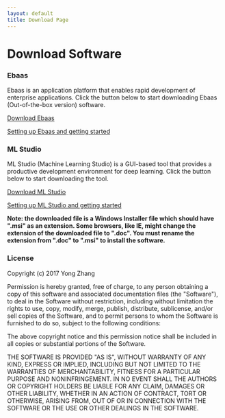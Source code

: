 ```yaml
---
layout: default
title: Download Page
---
```


<div class="post">
	<h1 class="pageTitle">Download Software</h1>
	<h3>Ebaas</h3>
	<p>Ebaas is an application platform that enables rapid development of enterprise applications. Click the button below to start downloading Ebaas (Out-of-the-box version) software.</p>
	<p>
	<a href="https://github.com/ebaas/ebaas.github.io/releases/download/v.7.1.0-beta3/Ebaas_x64_7.1.0_beta3_Setup.msi" class="next button__outline">Download Ebaas</a>
	</p>
	<p>
	<a class="post-link" href="https://ebaas.github.io/blog/InstallEbassHelp/">Setting up Ebaas and getting started</a>
	</p>
	<h3>ML Studio</h3>
	<p>ML Studio (Machine Learning Studio) is a GUI-based tool that provides a productive development environment for deep learning. Click the button below to start downloading the tool.</p>
	<p>
	<a href="https://github.com/ebaas/ebaas.github.io/releases/download/v.1.0.0-beta1/MLStudio_x64_1.0.0_Setup.msi" class="next button__outline">Download ML Studio</a>
	</p>
	<p>
		<a class="post-link" href="https://ebaas.github.io/blog/InstallMLStudio/">Setting up ML Studio and getting started</a>
	</p>
	<p><b>Note: the downloaded file is a Windows Installer file which should have ".msi" as an extension. Some browsers, like IE, might change the extension of the downloaded file to ".doc". You must rename the extension from ".doc" to ".msi" to install the software.</b></p>
	<h3>License</h3>
	<p>Copyright (c) 2017 Yong Zhang</p>
	<p>Permission is hereby granted, free of charge, to any person
obtaining a copy of this software and associated documentation
files (the "Software"), to deal in the Software without
restriction, including without limitation the rights to use,
copy, modify, merge, publish, distribute, sublicense, and/or sell
copies of the Software, and to permit persons to whom the
Software is furnished to do so, subject to the following
conditions:
</p>

<p>
The above copyright notice and this permission notice shall be
included in all copies or substantial portions of the Software.
</p>
<p>
THE SOFTWARE IS PROVIDED "AS IS", WITHOUT WARRANTY OF ANY KIND,
EXPRESS OR IMPLIED, INCLUDING BUT NOT LIMITED TO THE WARRANTIES
OF MERCHANTABILITY, FITNESS FOR A PARTICULAR PURPOSE AND
NONINFRINGEMENT. IN NO EVENT SHALL THE AUTHORS OR COPYRIGHT
HOLDERS BE LIABLE FOR ANY CLAIM, DAMAGES OR OTHER LIABILITY,
WHETHER IN AN ACTION OF CONTRACT, TORT OR OTHERWISE, ARISING
FROM, OUT OF OR IN CONNECTION WITH THE SOFTWARE OR THE USE OR
OTHER DEALINGS IN THE SOFTWARE.
</p>
</div>
